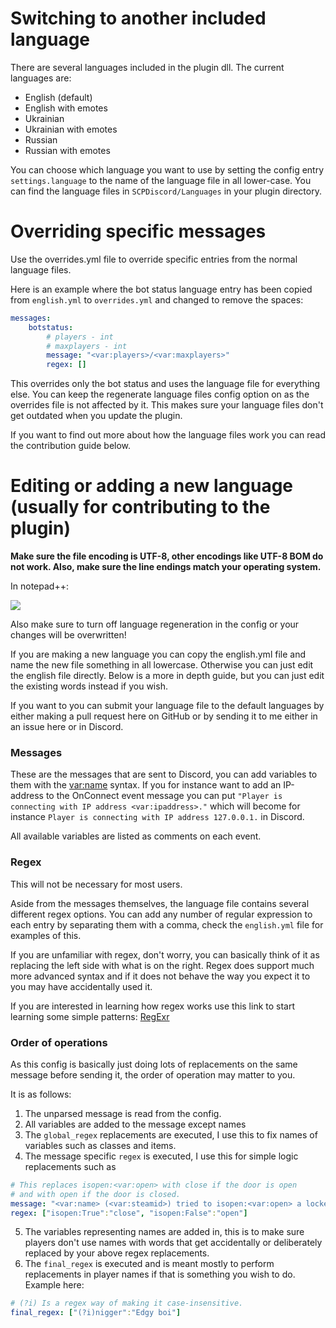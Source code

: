 # Switching to another included language

There are several languages included in the plugin dll. The current languages are:
* English (default)
* English with emotes
* Ukrainian
* Ukrainian with emotes
* Russian
* Russian with emotes

You can choose which language you want to use by setting the config entry `settings.language` to the name of the language file in all lower-case. You can find the language files in `SCPDiscord/Languages` in your plugin directory.

# Overriding specific messages

Use the overrides.yml file to override specific entries from the normal language files.

Here is an example where the bot status language entry has been copied from `english.yml` to `overrides.yml` and changed to remove the spaces:

```yaml
messages:
    botstatus:
        # players - int
        # maxplayers - int
        message: "<var:players>/<var:maxplayers>"
        regex: []
```

This overrides only the bot status and uses the language file for everything else. You can keep the regenerate language files config option on as the overrides file is not affected by it. This makes sure your language files don't get outdated when you update the plugin.

If you want to find out more about how the language files work you can read the contribution guide below.

# Editing or adding a new language (usually for contributing to the plugin)

**Make sure the file encoding is UTF-8, other encodings like UTF-8 BOM do not work. Also, make sure the line endings match your operating system.**

In notepad++:

![](img/nppNewlines.png)

Also make sure to turn off language regeneration in the config or your changes will be overwritten!

If you are making a new language you can copy the english.yml file and name the new file something in all lowercase. Otherwise you can just edit the english file directly. Below is a more in depth guide, but you can just edit the existing words instead if you wish.

If you want to you can submit your language file to the default languages by either making a pull request here on GitHub or by sending it to me either in an issue here or in Discord.

### Messages
These are the messages that are sent to Discord, you can add variables to them with the <var:name> syntax. If you for instance want to add an IP-address to the OnConnect event message you can put `"Player is connecting with IP address <var:ipaddress>."` which will become for instance `Player is connecting with IP address 127.0.0.1.` in Discord.

All available variables are listed as comments on each event.

### Regex
This will not be necessary for most users.

Aside from the messages themselves, the language file contains several different regex options. You can add any number of regular expression to each entry by separating them with a comma, check the `english.yml` file for examples of this.

If you are unfamiliar with regex, don't worry, you can basically think of it as replacing the left side with what is on the right. Regex does support much more advanced syntax and if it does not behave the way you expect it to you may have accidentally used it.

If you are interested in learning how regex works use this link to start learning some simple patterns: [RegExr](https://regexr.com/)

### Order of operations

As this config is basically just doing lots of replacements on the same message before sending it, the order of operation may matter to you.

It is as follows:

1. The unparsed message is read from the config.
2. All variables are added to the message except names
3. The `global_regex` replacements are executed, I use this to fix names of variables such as classes and items.
4. The message specific `regex` is executed, I use this for simple logic replacements such as
```yaml
# This replaces isopen:<var:open> with close if the door is open
# and with open if the door is closed.
message: "<var:name> (<var:steamid>) tried to isopen:<var:open> a locked door."
regex: ["isopen:True":"close", "isopen:False":"open"]
```
5. The variables representing names are added in, this is to make sure players don't use names with words that get accidentally or deliberately replaced by your above regex replacements.
6. The `final_regex` is executed and is meant mostly to perform replacements in player names if that is something you wish to do. Example here:
```yaml
# (?i) Is a regex way of making it case-insensitive.
final_regex: ["(?i)nigger":"Edgy boi"]
```
